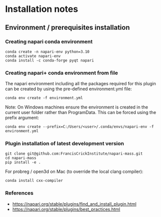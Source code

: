 # Installation notes

## Environment / prerequisites installation

### Creating napari conda environment
    conda create -n napari-env python=3.10
    conda activate napari-env
    conda install -c conda-forge pyqt napari

### Creating napari+ conda environment from file

The napari environment including all the packages required for this plugin can be created by using
the pre-defined environment.yml file:

    conda env create -f environment.yml

Note: On Windows machines ensure the environment is created in the current user folder rather than ProgramData.
This can be forced using the prefix argument: 

    conda env create --prefix=C:/Users/<user>/.conda/envs/napari-env -f environment.yml

### Plugin installation of latest development version
    git clone git@github.com:FrancisCrickInstitute/napari-mass.git
    cd napari-mass
    pip install -e .

For probreg / open3d on Mac (to override the local clang compiler):

    conda install cxx-compiler

### References
* https://napari.org/stable/plugins/find_and_install_plugin.html
* https://napari.org/stable/plugins/best_practices.html
